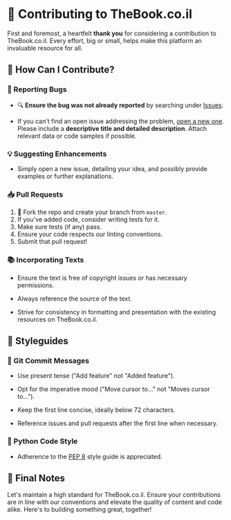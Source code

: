 # 📘 Contributing to TheBook.co.il

First and foremost, a heartfelt **thank you** for considering a contribution to TheBook.co.il. Every effort, big or small, helps make this platform an invaluable resource for all.

## 🚀 How Can I Contribute?

### 🐞 Reporting Bugs

- 🔍 **Ensure the bug was not already reported** by searching under [Issues](https://github.com/RuslanKovalyov/TheBook/issues).
  
- If you can't find an open issue addressing the problem, [open a new one](https://github.com/RuslanKovalyov/TheBook/issues/new). Please include a **descriptive title and detailed description**. Attach relevant data or code samples if possible.

### 💡 Suggesting Enhancements

- Simply open a new issue, detailing your idea, and possibly provide examples or further explanations.

### 📥 Pull Requests

1. 🍴 Fork the repo and create your branch from `master`.
2. If you've added code, consider writing tests for it.
3. Make sure tests (if any) pass.
4. Ensure your code respects our linting conventions.
5. Submit that pull request!

### 📚 Incorporating Texts

- Ensure the text is free of copyright issues or has necessary permissions.
  
- Always reference the source of the text.
  
- Strive for consistency in formatting and presentation with the existing resources on TheBook.co.il.

## 📖 Styleguides

### 📝 Git Commit Messages

- Use present tense ("Add feature" not "Added feature").
  
- Opt for the imperative mood ("Move cursor to..." not "Moves cursor to...").
  
- Keep the first line concise, ideally below 72 characters.
  
- Reference issues and pull requests after the first line when necessary.

### 🐍 Python Code Style

- Adherence to the [PEP 8](https://www.python.org/dev/peps/pep-0008/) style guide is appreciated.

## 📌 Final Notes

Let's maintain a high standard for TheBook.co.il. Ensure your contributions are in line with our conventions and elevate the quality of content and code alike. Here's to building something great, together!
